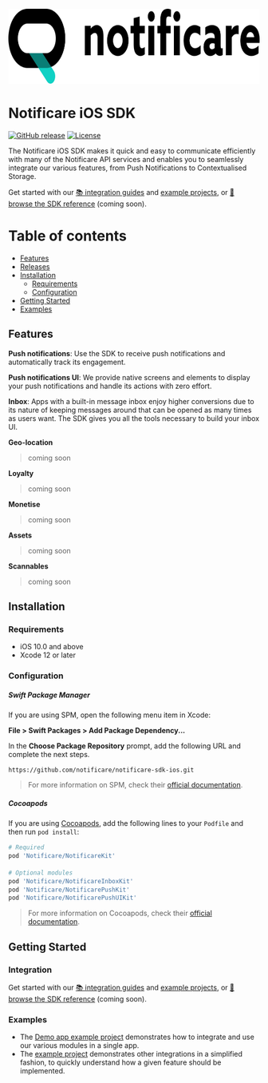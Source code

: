 [<img height="150" src="https://raw.githubusercontent.com/notificare/notificare-sdk-ios/main/assets/logo.png"/>](https://notificare.com)

# Notificare iOS SDK

[![GitHub release](https://img.shields.io/github/v/release/notificare/notificare-sdk-ios?include_prereleases)](https://github.com/notificare/notificare-sdk-ios/releases)
[![License](https://img.shields.io/github/license/notificare/notificare-sdk-ios)](https://github.com/notificare/notificare-sdk-ios/blob/master/LICENSE)

The Notificare iOS SDK makes it quick and easy to communicate efficiently with many of the Notificare API services and enables you to seamlessly integrate our various features, from Push Notifications to Contextualised Storage.

Get started with our [📚 integration guides](https://docs.notifica.re/sdk/v3/ios/setup) and [example projects](#examples), or [📘 browse the SDK reference]() (coming soon).


Table of contents
=================

* [Features](#features)
* [Releases](#releases)
* [Installation](#installation)
  * [Requirements](#requirements)
  * [Configuration](#configuration)
* [Getting Started](#getting-started)
* [Examples](#examples)


## Features

**Push notifications**: Use the SDK to receive push notifications and automatically track its engagement.

**Push notifications UI**: We provide native screens and elements to display your push notifications and handle its actions with zero effort.

**Inbox**: Apps with a built-in message inbox enjoy higher conversions due to its nature of keeping messages around that can be opened as many times as users want. The SDK gives you all the tools necessary to build your inbox UI.

**Geo-location**
> coming soon

**Loyalty**
> coming soon

**Monetise**
> coming soon

**Assets**
> coming soon

**Scannables**
> coming soon


## Installation

### Requirements

* iOS 10.0 and above
* Xcode 12 or later

### Configuration

##### Swift Package Manager
If you are using SPM, open the following menu item in Xcode:

**File > Swift Packages > Add Package Dependency...**

In the **Choose Package Repository** prompt, add the following URL and complete the next steps.

```
https://github.com/notificare/notificare-sdk-ios.git
```

> For more information on SPM, check their [official documentation](https://developer.apple.com/documentation/swift_packages/adding_package_dependencies_to_your_app).

##### Cocoapods
If you are using [Cocoapods](https://cocoapods.org), add the following lines to your `Podfile` and then run `pod install`:

```ruby
# Required
pod 'Notificare/NotificareKit'

# Optional modules
pod 'Notificare/NotificareInboxKit'
pod 'Notificare/NotificarePushKit'
pod 'Notificare/NotificarePushUIKit'
```

> For more information on Cocoapods, check their [official documentation](https://guides.cocoapods.org/using/getting-started.html).

## Getting Started

### Integration
Get started with our [📚 integration guides](https://docs.notifica.re/sdk/v3/ios/setup) and [example projects](#examples), or [📘 browse the SDK reference]() (coming soon).


### Examples
- The [Demo app example project](https://github.com/Notificare/notificare-demo-ios) demonstrates how to integrate and use our various modules in a single app.
- The [example project](https://github.com/Notificare/notificare-sdk-ios/tree/main/Sample) demonstrates other integrations in a simplified fashion, to quickly understand how a given feature should be implemented.

